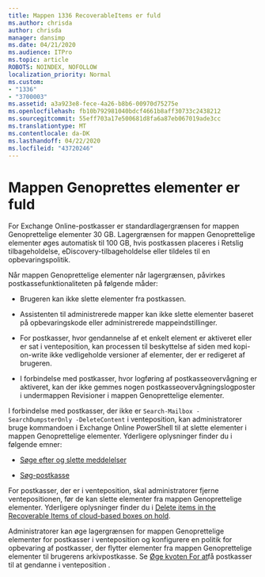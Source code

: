 ```yaml
---
title: Mappen 1336 RecoverableItems er fuld
ms.author: chrisda
author: chrisda
manager: dansimp
ms.date: 04/21/2020
ms.audience: ITPro
ms.topic: article
ROBOTS: NOINDEX, NOFOLLOW
localization_priority: Normal
ms.custom:
- "1336"
- "3700003"
ms.assetid: a3a923e8-fece-4a26-b8b6-00970d75275e
ms.openlocfilehash: fb10b792981040bdcf4661b8aff30733c2438212
ms.sourcegitcommit: 55eff703a17e500681d8fa6a87eb067019ade3cc
ms.translationtype: MT
ms.contentlocale: da-DK
ms.lasthandoff: 04/22/2020
ms.locfileid: "43720246"
---
```

# <a name="the-recoverable-items-folder-is-full"></a>Mappen Genoprettes elementer er fuld

For Exchange Online-postkasser er standardlagergrænsen for mappen Genoprettelige elementer 30 GB. Lagergrænsen for mappen Genoprettelige elementer øges automatisk til 100 GB, hvis postkassen placeres i Retslig tilbageholdelse, eDiscovery-tilbageholdelse eller tildeles til en opbevaringspolitik.

Når mappen Genoprettelige elementer når lagergrænsen, påvirkes postkassefunktionaliteten på følgende måder:

- Brugeren kan ikke slette elementer fra postkassen.

- Assistenten til administrerede mapper kan ikke slette elementer baseret på opbevaringskode eller administrerede mappeindstillinger.

- For postkasser, hvor gendannelse af et enkelt element er aktiveret eller er sat i venteposition, kan processen til beskyttelse af siden med kopi-on-write ikke vedligeholde versioner af elementer, der er redigeret af brugeren.

- I forbindelse med postkasser, hvor logføring af postkasseovervågning er aktiveret, kan der ikke gemmes nogen postkasseovervågningslogposter i undermappen Revisioner i mappen Genoprettelige elementer.

I forbindelse med postkasser, der ikke er `Search-Mailbox -SearchDumpsterOnly -DeleteContent` i venteposition, kan administratorer bruge kommandoen i Exchange Online PowerShell til at slette elementer i mappen Genoprettelige elementer. Yderligere oplysninger finder du i følgende emner:

- [Søge efter og slette meddelelser](https://docs.microsoft.com/office365/securitycompliance/search-for-and-delete-messagesadmin-help)

- [Søg-postkasse](https://docs.microsoft.com/powershell/module/exchange/mailboxes/Search-Mailbox)

For postkasser, der er i venteposition, skal administratorer fjerne ventepositionen, før de kan slette elementer fra mappen Genoprettelige elementer. Yderligere oplysninger finder du i [Delete items in the Recoverable Items of cloud-based boxes on hold](https://docs.microsoft.com/office365/securitycompliance/delete-items-in-the-recoverable-items-folder-of-mailboxes-on-hold).

Administratorer kan øge lagergrænsen for mappen Genoprettelige elementer for postkasser i venteposition og konfigurere en politik for opbevaring af postkasser, der flytter elementer fra mappen Genoprettelige elementer til brugerens arkivpostkasse. Se [Øge kvoten For at](https://docs.microsoft.com/office365/securitycompliance/increase-the-recoverable-quota-for-mailboxes-on-hold)få postkasser til at gendanne i venteposition .
